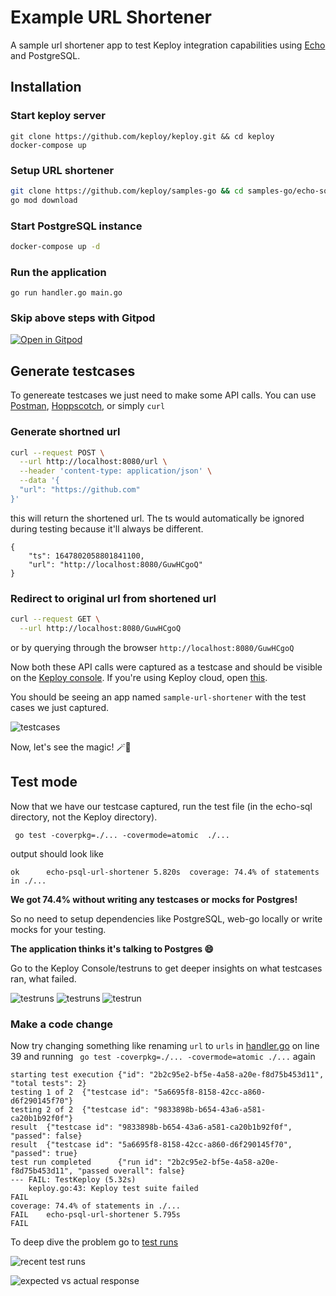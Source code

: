# Example URL Shortener

A sample url shortener app to test Keploy integration capabilities using [Echo](https://echo.labstack.com/) and PostgreSQL. 

## Installation

### Start keploy server

```shell
git clone https://github.com/keploy/keploy.git && cd keploy
docker-compose up
```

### Setup URL shortener

```bash
git clone https://github.com/keploy/samples-go && cd samples-go/echo-sql
go mod download
```

### Start PostgreSQL instance
```bash
docker-compose up -d
```

### Run the application

```shell
go run handler.go main.go
```

### Skip above steps with Gitpod

[![Open in Gitpod](https://gitpod.io/button/open-in-gitpod.svg)](https://gitpod.io/#https://github.com/Sarthak160/samples-go/tree/echo-sql-gitpod)

## Generate testcases

To genereate testcases we just need to make some API calls. You can use [Postman](https://www.postman.com/), [Hoppscotch](https://hoppscotch.io/), or simply `curl`

### Generate shortned url

```bash
curl --request POST \
  --url http://localhost:8080/url \
  --header 'content-type: application/json' \
  --data '{
  "url": "https://github.com"
}'
```

this will return the shortened url. The ts would automatically be ignored during testing because it'll always be different.

```
{
	"ts": 1647802058801841100,
	"url": "http://localhost:8080/GuwHCgoQ"
}
```

### Redirect to original url from shortened url

```bash
curl --request GET \
  --url http://localhost:8080/GuwHCgoQ
```

or by querying through the browser `http://localhost:8080/GuwHCgoQ`

Now both these API calls were captured as a testcase and should be visible on the [Keploy console](http://localhost:8081/testlist).
If you're using Keploy cloud, open [this](https://app.keploy.io/testlist).

You should be seeing an app named `sample-url-shortener` with the test cases we just captured.

![testcases](https://i.imgur.com/7I4TY07.png)

Now, let's see the magic! 🪄💫

## Test mode

Now that we have our testcase captured, run the test file (in the echo-sql directory, not the Keploy directory).

```shell
 go test -coverpkg=./... -covermode=atomic  ./...
```

output should look like

```shell
ok      echo-psql-url-shortener 5.820s  coverage: 74.4% of statements in ./...
```

**We got 74.4% without writing any testcases or mocks for Postgres!**

So no need to setup dependencies like PostgreSQL, web-go locally or write mocks for your testing.

**The application thinks it's talking to
Postgres 😄**

Go to the Keploy Console/testruns to get deeper insights on what testcases ran, what failed.

![testruns](https://i.imgur.com/euROA3X.png)
![testruns](https://user-images.githubusercontent.com/21143531/159177972-8f1b0c92-05ea-4c10-9583-47ddb5e952be.png)
![testrun](https://user-images.githubusercontent.com/21143531/159178008-f7d38738-d841-437a-a3b4-bb7e5b07b808.png)

### Make a code change

Now try changing something like renaming `url` to `urls` in [handler.go](./handler.go) on line 39 and running ` go test -coverpkg=./... -covermode=atomic ./...` again

```shell
starting test execution {"id": "2b2c95e2-bf5e-4a58-a20e-f8d75b453d11", "total tests": 2}
testing 1 of 2  {"testcase id": "5a6695f8-8158-42cc-a860-d6f290145f70"}
testing 2 of 2  {"testcase id": "9833898b-b654-43a6-a581-ca20b1b92f0f"}
result  {"testcase id": "9833898b-b654-43a6-a581-ca20b1b92f0f", "passed": false}
result  {"testcase id": "5a6695f8-8158-42cc-a860-d6f290145f70", "passed": true}
test run completed      {"run id": "2b2c95e2-bf5e-4a58-a20e-f8d75b453d11", "passed overall": false}
--- FAIL: TestKeploy (5.32s)
    keploy.go:43: Keploy test suite failed
FAIL
coverage: 74.4% of statements in ./...
FAIL    echo-psql-url-shortener 5.795s
FAIL
```

To deep dive the problem go to [test runs](http://localhost:8081/testruns)

![recent test runs](https://user-images.githubusercontent.com/21143531/159178101-403e9fab-f92b-4db3-87d7-1abdef0a7a7d.png)

![expected vs actual response](https://user-images.githubusercontent.com/21143531/159178125-9cffa7b5-509d-40ea-be4f-985b7b85d877.png)

